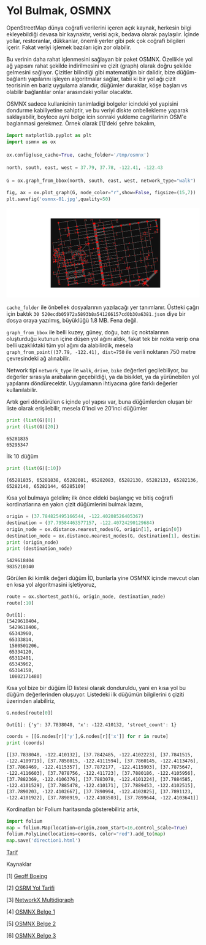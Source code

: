 # Yol Bulmak, OSMNX

OpenStreetMap dünya coğrafi verilerini içeren açık kaynak, herkesin
bilgi ekleyebildiği devasa bir kaynaktır, verisi açık, bedava olarak
paylaşılır. İçinde yollar, restoranlar, dükkanlar, önemli yerler gibi
pek çok coğrafi bilgileri içerir. Fakat veriyi işlemek bazıları için
zor olabilir.

Bu verinin daha rahat işlenmesini sağlayan bir paket OSMNX. Özellikle
yol ağ yapısını rahat şekilde indirilmesini ve çizit (graph) olarak
doğru şekilde gelmesini sağlıyor. Çizitler bilindiği gibi matematiğin
bir dalidir, bize düğüm-bağlantı yapılarını işleyen algoritmalar
sağlar, tabii ki bir yol ağı çizit teorisinin en bariz uygulama
alanıdır, düğümler duraklar, köşe başları vs olabilir bağlantılar
onlar arasındaki yollar olacaktır.

OSMNX sadece kullanicinin tanimladigi bolgeler icindeki yol yapisini
dondurme kabiliyetine sahiptir, ve bu veriyi diskte onbellekleme yaparak
saklayabilir, boylece ayni bolge icin sonraki yukleme cagrilarinin OSM'e
baglanmasi gerekmez. Örnek olarak [1]'deki şehre bakalım,

```python
import matplotlib.pyplot as plt
import osmnx as ox

ox.config(use_cache=True, cache_folder='/tmp/osmnx')

north, south, east, west = 37.79, 37.78, -122.41, -122.43

G = ox.graph_from_bbox(north, south, east, west, network_type="walk")
```

```python
fig, ax = ox.plot_graph(G, node_color="r",show=False, figsize=(15,7))
plt.savefig('osmnx-01.jpg',quality=50)
```

![](osmnx-01.jpg)


`cache_folder` ile önbellek dosyalarının yazılacağı yer tanımlanır. Üstteki çağrı
için baktık `30 520ecdb05972a5893b8a541266157cd0b30a6381.json` diye bir dosya
oraya yazılmış, büyüklüğü 1.8 MB. Fena değil. 

`graph_from_bbox` ile belli kuzey, güney, doğu, batı üç noktalarının
oluşturduğu kutunun içine düşen yol ağını aldık, fakat tek bir nokta
verip ona belli uzaklıktaki tüm yol ağını da alabilirdik, mesela
`graph_from_point((37.79, -122.41), dist=750` ile verili noktanın 750
metre çevresindeki ağ alınabilir.

Network tipi `network_type` ile `walk`, `drive`, `bıke` değerleri
geçilebiliyor, bu değerler sırasıyla arabaların geçebildiği, ya da
bisiklet, ya da yürünebilen yol yapılarını döndürecektir. Uygulamanın
ihtiyacına göre farklı değerler kullanılabilir.

Artık geri döndürülen `G` içinde yol yapısı var, buna düğümlerden
oluşan bir liste olarak erişilebilir, mesela 0'inci ve 20'inci
düğümler


```python
print (list(G)[0])
print (list(G)[20])
```

```text
65281835
65295347
```

İlk 10 düğüm

```python
print (list(G)[:10])
```

```text
[65281835, 65281838, 65282081, 65282083, 65282130, 65282133, 65282136, 65282140, 65282144, 65285109]
```

Kısa yol bulmaya gelelim; ilk önce eldeki başlangıç ve bitiş coğrafi
kordinatlarına en yakın çizit düğümlerini bulmak lazım,

```python
origin = (37.784825495166544, -122.40208526405367)
destination = (37.79584463577157, -122.40724290129684)
origin_node = ox.distance.nearest_nodes(G, origin[1], origin[0])
destination_node = ox.distance.nearest_nodes(G, destination[1], destination[0])
print (origin_node)
print (destination_node)
```

```text
5429618404
9835210340
```

Görülen iki kimlik değeri düğüm İD, bunlarla yine OSMNX içinde mevcut
olan en kısa yol algoritmasini işletiyoruz,

```python
route = ox.shortest_path(G, origin_node, destination_node)
route[:10]
```

```text
Out[1]: 
[5429618404,
 5429618406,
 65343960,
 65333814,
 1580501206,
 65334120,
 65312401,
 65343962,
 65314158,
 10802171480]
```

Kısa yol bize bir düğüm İD listesi olarak donduruldu, yani en kısa yol
bu düğüm değerlerinden oluşuyor. Listedeki ilk düğümün bilgilerini `G`
çiziti üzerinden alabiliriz, 


```python
G.nodes[route[0]]
```

```text
Out[1]: {'y': 37.7838048, 'x': -122.410132, 'street_count': 1}
```

```python
coords = [[G.nodes[r]['y'],G.nodes[r]['x']] for r in route]
print (coords)
```

```text
[[37.7838048, -122.410132], [37.7842485, -122.4102223], [37.7841515, -122.4109719], [37.7850815, -122.4111594], [37.7860145, -122.4113476], [37.7869469, -122.4115357], [37.7872177, -122.4115903], [37.7875647, -122.4116603], [37.7878756, -122.411723], [37.7880186, -122.4105956], [37.7882369, -122.4106376], [37.7883078, -122.4101224], [37.7884585, -122.4101529], [37.7885478, -122.410171], [37.7889453, -122.4102515], [37.7890203, -122.4102667], [37.7890994, -122.4102825], [37.7891123, -122.4101922], [37.7898919, -122.4103503], [37.7899644, -122.4103641]]
```

Kordinatları bir Folium haritasında gösterebiliriz artık,

```python
import folium
map = folium.Map(location=origin,zoom_start=16,control_scale=True)
folium.PolyLine(locations=coords, color="red").add_to(map)
map.save('direction1.html')
```

[Tarif](direction1.html)

Kaynaklar

[1] [Geoff Boeing](https://geoffboeing.com/2016/11/osmnx-python-street-networks/)

[2] [OSRM Yol Tarifi](../../2016/11/yol-tarifi-harita-bilgisi-osrm-backend.html)

[3] [NetworkX Multidigraph](https://networkx.org/documentation/stable/reference/classes/multidigraph.html)

[4] [OSMNX Belge 1](https://github.com/gboeing/osmnx-examples/blob/main/notebooks/01-overview-osmnx.ipynb)

[5] [OSMNX Belge 2](https://github.com/bryanvallejo16/shortest-path-osm/blob/main/shortest_path_osm_updated_example.ipynb)

[6] [OSMNX Belge 3](https://github.com/gboeing/osmnx-examples/blob/main/notebooks/02-routing-speed-time.ipynb)
